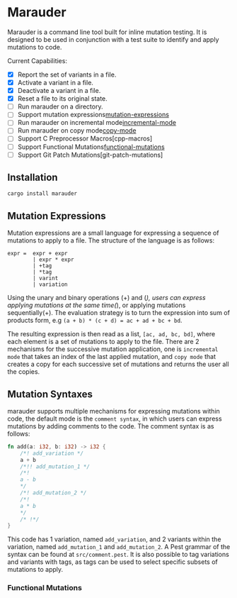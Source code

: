 # Marauder

Marauder is a command line tool built for inline mutation testing. It is designed to be used in conjunction with a test suite to identify and apply mutations to code.

Current Capabilities:

- [x] Report the set of variants in a file.
- [x] Activate a variant in a file.
- [x] Deactivate a variant in a file.
- [x] Reset a file to its original state.
- [ ] Run marauder on a directory.
- [ ] Support mutation expressions[mutation-expressions]
- [ ] Run marauder on incremental mode[incremental-mode]
- [ ] Run marauder on copy mode[copy-mode]
- [ ] Support C Preprocessor Macros[cpp-macros]
- [ ] Support Functional Mutations[functional-mutations]
- [ ] Support Git Patch Mutations[git-patch-mutations]

[mutation-expressions]: #mutation-expressions
[functional-mutations]: #functional-mutations

## Installation

```bash
cargo install marauder
```

## Mutation Expressions

Mutation expressions are a small language for expressing a sequence of mutations to apply to a file. The structure of the language is as follows:

```bnf
expr =  expr + expr
        | expr * expr
        | +tag
        | *tag
        | varint
        | variation
```

Using the unary and binary operations (+) and (*), users can express applying mutations
at the same time(*), or applying mutations sequentially(+). The evaluation strategy is
to turn the expression into sum of products form, e.g `(a + b) * (c + d) = ac + ad + bc + bd`.

[copy-mode]: .
[incremental-mode]: .

The resulting expression is then read as a list, `[ac, ad, bc, bd]`, where each element is a
set of mutations to apply to the file. There are 2 mechanisms for the successive mutation
application, one is `incremental mode` that takes an index of the last applied mutation,
and `copy mode` that creates a copy for each successive set of mutations and returns
the user all the copies.

## Mutation Syntaxes

marauder supports multiple mechanisms for expressing mutations within code, the default
mode is the `comment syntax`, in which users can express mutations by adding comments
to the code. The comment syntax is as follows:

```rust
fn add(a: i32, b: i32) -> i32 {
    /*! add_variation */
    a + b
    /*!! add_mutation_1 */
    /*!
    a - b
    */
    /*! add_mutation_2 */
    /*!
    a * b
    */
    /* !*/
}
```

This code has 1 variation, named `add_variation`, and 2 variants within the variation, named `add_mutation_1` and `add_mutation_2`. A Pest grammar of the syntax can be found at `src/comment.pest`. It is also possible to tag variations and variants with tags, as tags can be used to select specific subsets of mutations to apply.

### Functional Mutations